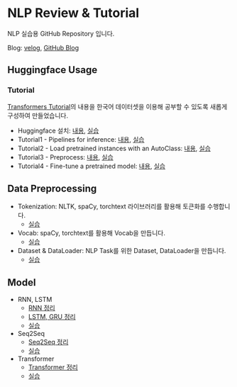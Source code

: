 # NLP Review & Tutorial

NLP 실습용 GitHub Repository 입니다.

Blog: [velog](https://velog.io/@nkw011), [GitHub Blog](https://nkw011.github.io)

## Huggingface Usage
### Tutorial
[Transformers Tutorial](https://huggingface.co/docs/transformers/pipeline_tutorial)의 내용을 한국어 데이터셋을 이용해 공부할 수 있도록 새롭게 구성하여 만들었습니다.

* Huggingface 설치: [내용](https://velog.io/@nkw011/huggingface-introduction), [실습](https://github.com/nkw011/nlp_tutorial/blob/main/huggingface_usage/huggingface_introduction_installation.ipynb)
* Tutorial1 - Pipelines for inference: [내용](https://velog.io/@nkw011/Tutorial1-Pipelines-for-inference), [실습](https://github.com/nkw011/nlp_tutorial/blob/main/huggingface_usage/tutorial1_pipelines_for_inference.ipynb) 
* Tutorial2 - Load pretrained instances with an AutoClass: [내용](https://velog.io/@nkw011/Tutorial2-Load-pretrained-instances-with-an-AutoClass), [실습](https://github.com/nkw011/nlp_tutorial/blob/main/huggingface_usage/tutorial2_load_pretrained_instances_with_an_AutoClass.ipynb)
* Tutorial3 - Preprocess: [내용](https://velog.io/@nkw011/Tutorial3-Preprocess), [실습](https://github.com/nkw011/nlp_tutorial/blob/main/huggingface_usage/tutorial3_preprocess.ipynb)
* Tutorial4 - Fine-tune a pretrained model: [내용](https://velog.io/@nkw011/Tutorial4-Fine-tune-a-pretrained-model), [실습](https://github.com/nkw011/nlp_tutorial/blob/main/huggingface_usage/tutorial4_Fine-tune_a_pretrained_model.ipynb)

## Data Preprocessing

* Tokenization: NLTK, spaCy, torchtext 라이브러리를 활용해 토큰화를 수행합니다.
  * [실습](https://github.com/nkw011/nlp_tutorial/blob/main/data_preprocessing/Tokenizer.ipynb)
* Vocab: spaCy, torchtext를 활용해 Vocab을 만듭니다.
  * [실습](https://github.com/nkw011/nlp_tutorial/blob/main/data_preprocessing/Vocab.ipynb)
* Dataset & DataLoader: NLP Task를 위한 Dataset, DataLoader을 만듭니다.
  * [실습](https://github.com/nkw011/nlp_tutorial/blob/main/data_preprocessing/Dataset_Dataloader.ipynb)

## Model

* RNN, LSTM
  * [RNN 정리](https://velog.io/@nkw011/rnn)
  * [LSTM, GRU 정리](https://velog.io/@nkw011/lstm-gru)
  * [실습](https://github.com/nkw011/nlp_tutorial/blob/main/RNN_LSTM/Language_Modeling.ipynb)
* Seq2Seq
  * [Seq2Seq 정리](https://velog.io/@nkw011/seq-to-seq)
  * [실습](https://github.com/nkw011/nlp_tutorial/blob/main/Seq2Seq/NMT_with_seq2seq.ipynb)
* Transformer
  * [Transformer 정리](https://velog.io/@nkw011/transformer)
  * [실습](https://github.com/nkw011/nlp_tutorial/blob/main/Transformer/NMT_with_Transformer.ipynb)